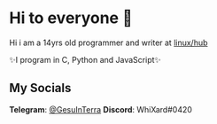 # Hi to everyone 👋

Hi i am a 14yrs old programmer and writer at [linux/hub]("https://linuxhub.it")

✨I program in C, Python and JavaScript✨

## My Socials

**Telegram**: [@GesuInTerra]("https://t.me/GesuInTerra")
**Discord**:  WhiXard#0420

